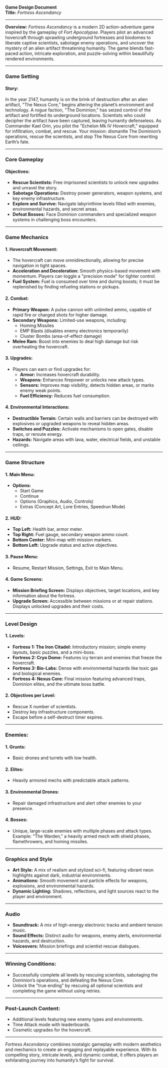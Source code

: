 **Game Design Document**  
**Title:** *Fortress Ascendancy*

---

**Overview:**
*Fortress Ascendancy* is a modern 2D action-adventure game inspired by the gameplay of *Fort Apocalypse*. Players pilot an advanced hovercraft through sprawling underground fortresses and biodomes to liberate captive scientists, sabotage enemy operations, and uncover the mystery of an alien artifact threatening humanity. The game blends fast-paced action, intricate exploration, and puzzle-solving within beautifully rendered environments.

---

### **Game Setting**
#### Story:
In the year 2147, humanity is on the brink of destruction after an alien artifact, "The Nexus Core," begins altering the planet’s environment and technology. A rogue faction, "The Dominion," has seized control of the artifact and fortified its underground locations. Scientists who could decipher the artifact have been captured, leaving humanity defenseless. As Commander Kael Orin, you pilot the "Echelon Mk IV Hovercraft," equipped for infiltration, combat, and rescue. Your mission: dismantle The Dominion’s operations, rescue the scientists, and stop The Nexus Core from rewriting Earth’s fate.

---

### **Core Gameplay**
#### Objectives:
- **Rescue Scientists:** Free imprisoned scientists to unlock new upgrades and unravel the story.
- **Sabotage Operations:** Destroy power generators, weapon systems, and key enemy infrastructure.
- **Explore and Survive:** Navigate labyrinthine levels filled with enemies, environmental hazards, and secret areas.
- **Defeat Bosses:** Face Dominion commanders and specialized weapon systems in challenging boss encounters.

---

### **Game Mechanics**
#### 1. **Hovercraft Movement:**
- The hovercraft can move omnidirectionally, allowing for precise navigation in tight spaces.
- **Acceleration and Deceleration:** Smooth physics-based movement with momentum. Players can toggle a "precision mode" for tighter control.
- **Fuel System:** Fuel is consumed over time and during boosts; it must be replenished by finding refueling stations or pickups.

#### 2. **Combat:**
- **Primary Weapon:** A pulse cannon with unlimited ammo, capable of rapid fire or charged shots for higher damage.
- **Secondary Weapons:** Limited-use weapons, including:
  - Homing Missiles
  - EMP Blasts (disables enemy electronics temporarily)
  - Cluster Bombs (area-of-effect damage)
- **Melee Ram:** Boost into enemies to deal high damage but risk overheating the hovercraft.

#### 3. **Upgrades:**
- Players can earn or find upgrades for:
  - **Armor:** Increases hovercraft durability.
  - **Weapons:** Enhances firepower or unlocks new attack types.
  - **Sensors:** Improves map visibility, detects hidden areas, or marks enemy weak points.
  - **Fuel Efficiency:** Reduces fuel consumption.

#### 4. **Environmental Interactions:**
- **Destructible Terrain:** Certain walls and barriers can be destroyed with explosives or upgraded weapons to reveal hidden areas.
- **Switches and Puzzles:** Activate mechanisms to open gates, disable traps, or reroute energy.
- **Hazards:** Navigate areas with lava, water, electrical fields, and unstable ceilings.

---

### **Game Structure**
#### 1. **Main Menu:**
- **Options:**
  - Start Game
  - Continue
  - Options (Graphics, Audio, Controls)
  - Extras (Concept Art, Lore Entries, Speedrun Mode)

#### 2. **HUD:**
- **Top Left:** Health bar, armor meter.
- **Top Right:** Fuel gauge, secondary weapon ammo count.
- **Bottom Center:** Mini-map with mission markers.
- **Bottom Left:** Upgrade status and active objectives.

#### 3. **Pause Menu:**
- Resume, Restart Mission, Settings, Exit to Main Menu.

#### 4. **Game Screens:**
- **Mission Briefing Screen:** Displays objectives, target locations, and key information about the fortress.
- **Upgrade Screen:** Accessible between missions or at repair stations. Displays unlocked upgrades and their costs.

---

### **Level Design**
#### 1. **Levels:**
- **Fortress 1: The Iron Citadel:** Introductory mission; simple enemy layouts, basic puzzles, and a mini-boss.
- **Fortress 2: Cryo Dome:** Features icy terrain and enemies that freeze the hovercraft.
- **Fortress 3: Bio-Labs:** Dense with environmental hazards like toxic gas and biological enemies.
- **Fortress 4: Nexus Core:** Final mission featuring advanced traps, Dominion elites, and the ultimate boss battle.

#### 2. **Objectives per Level:**
- Rescue X number of scientists.
- Destroy key infrastructure components.
- Escape before a self-destruct timer expires.

---

### **Enemies:**
#### 1. **Grunts:**
- Basic drones and turrets with low health.
#### 2. **Elites:**
- Heavily armored mechs with predictable attack patterns.
#### 3. **Environmental Drones:**
- Repair damaged infrastructure and alert other enemies to your presence.
#### 4. **Bosses:**
- Unique, large-scale enemies with multiple phases and attack types. Example: "The Warden," a heavily armed mech with shield phases, flamethrowers, and homing missiles.

---

### **Graphics and Style**
- **Art Style:** A mix of realism and stylized sci-fi, featuring vibrant neon highlights against dark, industrial environments.
- **Animations:** Smooth movement and particle effects for weapons, explosions, and environmental hazards.
- **Dynamic Lighting:** Shadows, reflections, and light sources react to the player and environment.

---

### **Audio**
- **Soundtrack:** A mix of high-energy electronic tracks and ambient tension music.
- **Sound Effects:** Distinct audio for weapons, enemy alerts, environmental hazards, and destruction.
- **Voiceovers:** Mission briefings and scientist rescue dialogues.

---

### **Winning Conditions:**
- Successfully complete all levels by rescuing scientists, sabotaging the Dominion’s operations, and defeating the Nexus Core.
- Unlock the "true ending" by rescuing all optional scientists and completing the game without using retries.

---

### **Post-Launch Content:**
- Additional levels featuring new enemy types and environments.
- Time Attack mode with leaderboards.
- Cosmetic upgrades for the hovercraft.

---

*Fortress Ascendancy* combines nostalgic gameplay with modern aesthetics and mechanics to create an engaging and replayable experience. With its compelling story, intricate levels, and dynamic combat, it offers players an exhilarating journey into humanity’s fight for survival.

